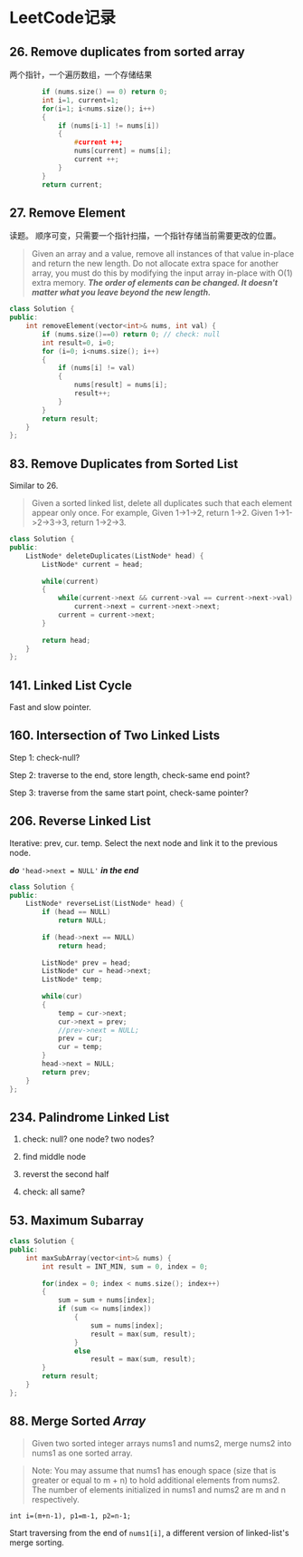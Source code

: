 # LeetCode记录
## 26. Remove duplicates from sorted array
两个指针，一个遍历数组，一个存储结果
```cpp
        if (nums.size() == 0) return 0;
        int i=1, current=1;
        for(i=1; i<nums.size(); i++)
        {
            if (nums[i-1] != nums[i])
            {
                #current ++;
                nums[current] = nums[i];
                current ++;
            }
        }
        return current;
```

## 27. Remove Element
读题。 顺序可变，只需要一个指针扫描，一个指针存储当前需要更改的位置。
> Given an array and a value, remove all instances of that value in-place and return the new length.
> Do not allocate extra space for another array, you must do this by modifying the input array in-place with O(1) extra memory.
> ***The order of elements can be changed. It doesn't matter what you leave beyond the new length.***

```cpp
class Solution {
public:
    int removeElement(vector<int>& nums, int val) {
        if (nums.size()==0) return 0; // check: null
        int result=0, i=0;
        for (i=0; i<nums.size(); i++)
        {
            if (nums[i] != val)
            {
                nums[result] = nums[i];
                result++;
            }
        }
        return result;
    }
};
```
## 83. Remove Duplicates from Sorted List 
Similar to 26.
> Given a sorted linked list, delete all duplicates such that each element appear only once.
> For example,
> Given 1->1->2, return 1->2.
> Given 1->1->2->3->3, return 1->2->3.

```cpp
class Solution {
public:
    ListNode* deleteDuplicates(ListNode* head) {
        ListNode* current = head;
        
        while(current)
        {
            while(current->next && current->val == current->next->val)
                current->next = current->next->next;
            current = current->next;
        }
        
        return head;
    }
};
```
## 141. Linked List Cycle
Fast and slow pointer.

## 160. Intersection of Two Linked Lists
Step 1: check-null?

Step 2: traverse to the end, store length, check-same end point?

Step 3: traverse from the same start point, check-same pointer?

## 206. Reverse Linked List

Iterative: prev, cur. temp. Select the next node and link it to the previous node.

***do*** ```'head->next = NULL'``` ***in the end*** 

```cpp
class Solution {
public:
    ListNode* reverseList(ListNode* head) {
        if (head == NULL)
            return NULL;
            
        if (head->next == NULL)
            return head;
            
        ListNode* prev = head;
        ListNode* cur = head->next;
        ListNode* temp;
        
        while(cur)
        {
            temp = cur->next;
            cur->next = prev;
            //prev->next = NULL;
            prev = cur;
            cur = temp;
        }
        head->next = NULL;
        return prev;
    }
};
```

## 234. Palindrome Linked List

1. check: null? one node? two nodes?

2. find middle node

3. reverst the second half

4. check: all same?

## 53. Maximum Subarray
```cpp
class Solution {
public:
    int maxSubArray(vector<int>& nums) {
        int result = INT_MIN, sum = 0, index = 0;
        
        for(index = 0; index < nums.size(); index++)
        {
            sum = sum + nums[index];
            if (sum <= nums[index])
                {
                    sum = nums[index];
                    result = max(sum, result);
                }
                else
                    result = max(sum, result);
        }
        return result;
    }
};
```

## 88. Merge Sorted ***Array***
> Given two sorted integer arrays nums1 and nums2, merge nums2 into nums1 as one sorted array.

> Note:
> You may assume that nums1 has enough space (size that is greater or equal to m + n) to hold additional elements from nums2. The number of elements initialized in nums1 and nums2 are m and n respectively.

``` int i=(m+n-1), p1=m-1, p2=n-1; ```

Start traversing from the end of ```nums1[i]```, a different version of linked-list's merge sorting.
